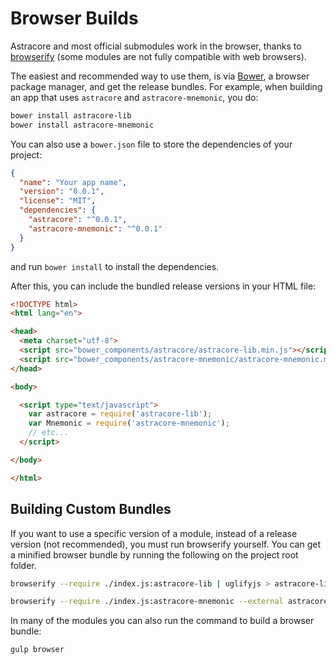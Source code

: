 # Browser Builds
Astracore and most official submodules work in the browser, thanks to [browserify](http://browserify.org/) (some modules are not fully compatible with web browsers).

The easiest and recommended way to use them, is via [Bower](http://bower.io/), a browser package manager, and get the release bundles. For example, when building an app that uses `astracore` and `astracore-mnemonic`, you do:

```sh
bower install astracore-lib
bower install astracore-mnemonic
```

You can also use a `bower.json` file to store the dependencies of your project:

```json
{
  "name": "Your app name",
  "version": "0.0.1",
  "license": "MIT",
  "dependencies": {
    "astracore": "^0.0.1",
    "astracore-mnemonic": "^0.0.1"
  }
}
```

and run `bower install` to install the dependencies.

After this, you can include the bundled release versions in your HTML file:

```html
<!DOCTYPE html>
<html lang="en">

<head>
  <meta charset="utf-8">
  <script src="bower_components/astracore/astracore-lib.min.js"></script>
  <script src="bower_components/astracore-mnemonic/astracore-mnemonic.min.js"></script>
</head>

<body>

  <script type="text/javascript">
    var astracore = require('astracore-lib');
    var Mnemonic = require('astracore-mnemonic');
    // etc...
  </script>

</body>

</html>
```

## Building Custom Bundles
If you want to use a specific version of a module, instead of a release version (not recommended), you must run browserify yourself.  You can get a minified browser bundle by running the following on the project root folder.

```sh
browserify --require ./index.js:astracore-lib | uglifyjs > astracore-lib.min.js
```

```sh
browserify --require ./index.js:astracore-mnemonic --external astracore-lib | uglifyjs > astracore-mnemonic.min.js
```

In many of the modules you can also run the command to build a browser bundle:
```sh
gulp browser
```
